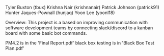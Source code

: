 Tyler Buxton (tbux) Krishna Nair (krishnanair) Patrick Johnson (patrick91) Hunter Jaques-Pownall (hunjaq) Yoon Lee (yoonl18)

Overview: This project is a based on improving communication with software development teams by connecting slack/discord to a kanban board with some basic bot commands.

PM4.2 is in the 'Final Report.pdf'
black box testing is in 'Black Box Test Plan.pdf'
